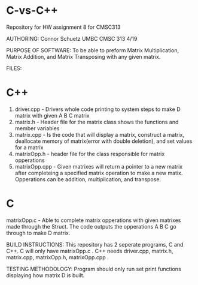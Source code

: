 # C-vs-C++
Repository for HW assignment 8 for CMSC313


AUTHORING: Connor Schuetz UMBC CMSC 313 4/19


PURPOSE OF SOFTWARE: To be able to preform Matrix Multiplication, Matrix Addition, and Matrix Transposing with any given matrix.


FILES:
# C++
1) driver.cpp - Drivers whole code printing to system steps to make D matrix with given A B C matrix
2) matrix.h - Header file for the matrix class shows the functions and member variables
3) matrix.cpp - Is the code that will display a matrix, construct a matrix, deallocate memory of matrix(error with double deletion), and set values for a matrix
4) matrixOpp.h - header file for the class responsible for matrix opperations
5) matrixOpp.cpp - Given matrixes will return a pointer to a new matrix after completeing a specified matrix operation to make a new matix. Opperations can be addition, multiplication, and transpose.
# C
matrixOpp.c - Able to complete matrix opperations with given matrixes made through the Struct. The code outputs the opperations A B C go through to make D matrix.


BUILD INSTRUCTIONS: This repository has 2 seperate programs, C and C++. C will only have matrixOpp.c . C++ needs driver.cpp, matrix.h, matrix.cpp, matrixOpp.h, matrixOpp.cpp . 


TESTING METHODOLOGY: Program should only run set print functions displaying how matrix D is built.



